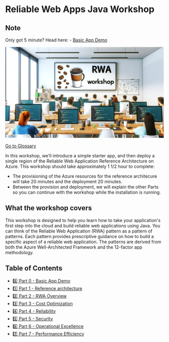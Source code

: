 # Reliable Web Apps Java Workshop

## Note 
Only got 5 minute? Head here: - [Basic App Demo](Part0-Basic-App/README.md)

![RWA JAva](rwa_java.png)

[Go to Glossary](#glossary)

In this workshop, we'll introduce a simple starter app, and then deploy a single region of the Reliable Web Application Reference Architecture on Azure. 
This workshop should take approximately 1 1/2 hour to complete: 
- The provisioning of the Azure resources for the reference architecure will take 20 minutes and the deployment 20 minutes. 
- Between the provision and deployment, we will explain the other Parts so you can continue with the workshop while the installation is running.

## What the workshop covers

This workshop is designed to help you learn how to take your application's first step into the cloud and build reliable web applications using Java. You can think of the Reliable Web Application (RWA) pattern as a pattern of patterns. Each pattern provides prescriptive guidance on how to build a specific aspect of a reliable web application. The patterns are derived from both the Azure Well-Architected Framework and the 12-factor app methodology.

## Table of Contents

- [0️⃣ Part 0 - Basic App Demo](Part0-Basic-App/README.MD)
- [1️⃣ Part 1 - Reference architecture](Part1-Tooling/README.md)
- [2️⃣ Part 2 - RWA Overview](Part2-RWA-Overview/README.md)
- [3️⃣ Part 3 - Cost Optimization](Part3-Cost-Optimization/README.md)
- [4️⃣ Part 4 - Reliability](Part4-Reliability/README.md)
- [5️⃣ Part 5 - Security](Part5-Security/README.md)
- [6️⃣ Part 6 - Operational Excellence](Part6-Operational-Excellence/README.md)
- [7️⃣ Part 7 - Performance Efficiency](Part7-Performance-Efficiency/README.md)


